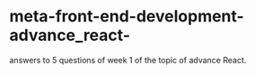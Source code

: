 # meta-front-end-development-advance_react-
answers to 5 questions of week 1 of the topic of advance React.
